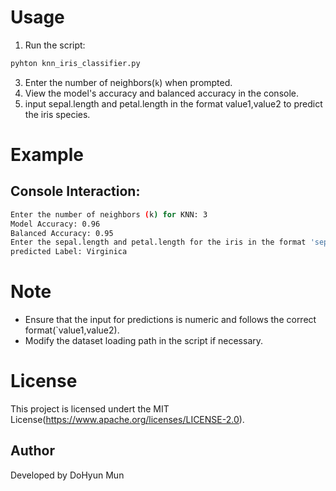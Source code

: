 # Usage
1. Run the script:
```bash
pyhton knn_iris_classifier.py
```
3. Enter the number of neighbors(`k`) when prompted.
4. View the model's accuracy and balanced accuracy in the console.
5. input sepal.length and petal.length in the format value1,value2 to predict the iris species.

# Example
## Console Interaction:
```bash
Enter the number of neighbors (k) for KNN: 3
Model Accuracy: 0.96
Balanced Accuracy: 0.95
Enter the sepal.length and petal.length for the iris in the format 'sepal_length,petal_length':5.1,1.8
predicted Label: Virginica
```
# Note
- Ensure that the input for predictions is numeric and follows the correct format(`value1,value2).
- Modify the dataset loading path in the script if necessary.

# License
This project is licensed undert the MIT License(https://www.apache.org/licenses/LICENSE-2.0).

## Author
Developed by DoHyun Mun
